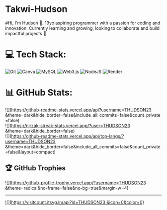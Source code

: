# Takwi-Hudson
#Hi, I'm Hudson 👋. 19yo aspiring programmer with a passion for coding and innovation. Currently learning and growing, looking to collaborate and build impactful projects 🚀
# 💻 Tech Stack:
![Git](https://img.shields.io/badge/git-%23F05033.svg?style=for-the-badge&logo=git&logoColor=white) ![Canva](https://img.shields.io/badge/Canva-%2300C4CC.svg?style=for-the-badge&logo=Canva&logoColor=white) ![MySQL](https://img.shields.io/badge/mysql-4479A1.svg?style=for-the-badge&logo=mysql&logoColor=white) ![Web3.js](https://img.shields.io/badge/web3.js-F16822?style=for-the-badge&logo=web3.js&logoColor=white) ![NodeJS](https://img.shields.io/badge/node.js-6DA55F?style=for-the-badge&logo=node.js&logoColor=white) ![Render](https://img.shields.io/badge/Render-%46E3B7.svg?style=for-the-badge&logo=render&logoColor=white)
# 📊 GitHub Stats:
![](https://github-readme-stats.vercel.app/api?username=THUDSON23 &theme=dark&hide_border=false&include_all_commits=false&count_private=false)<br/>
![](https://nirzak-streak-stats.vercel.app/?user=THUDSON23 &theme=dark&hide_border=false)<br/>
![](https://github-readme-stats.vercel.app/api/top-langs/?username=THUDSON23 &theme=dark&hide_border=false&include_all_commits=false&count_private=false&layout=compact)

## 🏆 GitHub Trophies
![](https://github-profile-trophy.vercel.app/?username=THUDSON23 &theme=radical&no-frame=false&no-bg=true&margin-w=4)

---
[![](https://visitcount.itsvg.in/api?id=THUDSON23 &icon=0&color=0)](https://visitcount.itsvg.in)

<!-- Proudly created with GPRM ( https://gprm.itsvg.in ) -->
